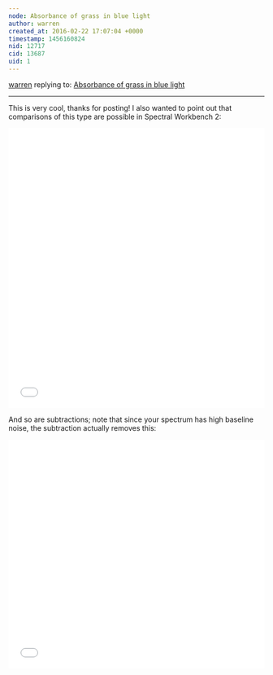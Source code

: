 ```yaml
---
node: Absorbance of grass in blue light
author: warren
created_at: 2016-02-22 17:07:04 +0000
timestamp: 1456160824
nid: 12717
cid: 13687
uid: 1
---
```




[warren](../profile/warren) replying to: [Absorbance of grass in blue light](../notes/vanjo63/02-21-2016/absorbance-of-grass-in-blue-light)

----
This is very cool, thanks for posting! I also wanted to point out that comparisons of this type are possible in Spectral Workbench 2:

<iframe width='100%' height='550px' style='border:none;' src='//spectralworkbench.org/sets/embed2/3175'></iframe>

And so are subtractions; note that since your spectrum has high baseline noise, the subtraction actually removes this:

<iframe width='100%' height='450px' style='border:none;' src='//spectralworkbench.org/spectrums/embed2/71960'></iframe>
